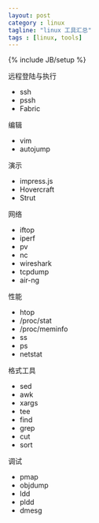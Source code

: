 ```yaml
---
layout: post
category : linux
tagline: "linux 工具汇总"
tags : [linux, tools]
---
```

{% include JB/setup %}

远程登陆与执行

* ssh 
* pssh 
* Fabric


编辑

* vim
* autojump

演示

* impress.js
* Hovercraft
* Strut


网络

* iftop
* iperf
* pv
* nc
* wireshark
* tcpdump
* air-ng

性能

* htop
* /proc/stat
* /proc/meminfo
* ss
* ps
* netstat


格式工具

* sed
* awk
* xargs
* tee
* find
* grep
* cut
* sort


调试

* pmap
* objdump
* ldd
* pldd
* dmesg


